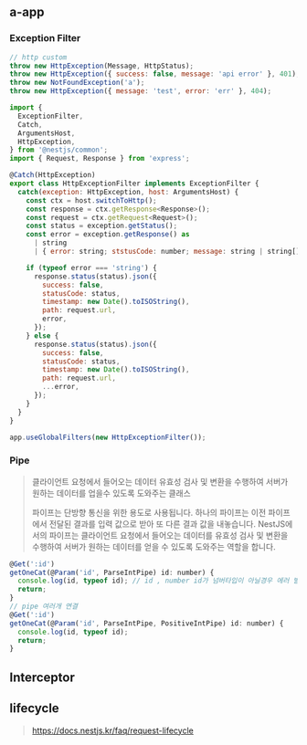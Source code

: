 ## a-app

### Exception Filter

```js
// http custom
throw new HttpException(Message, HttpStatus);
throw new HttpException({ success: false, message: 'api error' }, 401);
throw new NotFoundException('a');
throw new HttpException({ message: 'test', error: 'err' }, 404);

import {
  ExceptionFilter,
  Catch,
  ArgumentsHost,
  HttpException,
} from '@nestjs/common';
import { Request, Response } from 'express';

@Catch(HttpException)
export class HttpExceptionFilter implements ExceptionFilter {
  catch(exception: HttpException, host: ArgumentsHost) {
    const ctx = host.switchToHttp();
    const response = ctx.getResponse<Response>();
    const request = ctx.getRequest<Request>();
    const status = exception.getStatus();
    const error = exception.getResponse() as
      | string
      | { error: string; ststusCode: number; message: string | string[] };

    if (typeof error === 'string') {
      response.status(status).json({
        success: false,
        statusCode: status,
        timestamp: new Date().toISOString(),
        path: request.url,
        error,
      });
    } else {
      response.status(status).json({
        success: false,
        statusCode: status,
        timestamp: new Date().toISOString(),
        path: request.url,
        ...error,
      });
    }
  }
}

app.useGlobalFilters(new HttpExceptionFilter());
```

### Pipe

> 클라이언트 요청에서 들어오는 데이터 유효성 검사 및 변환을 수행하여 서버가 원하는 데이터를 업을수 있도록 도와주는 클래스
>
> 파이프는 단방향 통신을 위한 용도로 사용됩니다. 하나의 파이프는 이전 파이프에서 전달된 결과를 입력 값으로 받아 또 다른 결과 값을 내놓습니다. NestJS에서의 파이프는 클라이언트 요청에서 들어오는 데이터를 유효성 검사 및 변환을 수행하여 서버가 원하는 데이터를 얻을 수 있도록 도와주는 역할을 합니다.

```js
@Get(':id')
getOneCat(@Param('id', ParseIntPipe) id: number) {
  console.log(id, typeof id); // id , number id가 넘버타입이 아닐경우 에러 발생
  return;
}
// pipe 여러개 연결
@Get(':id')
getOneCat(@Param('id', ParseIntPipe, PositiveIntPipe) id: number) {
  console.log(id, typeof id);
  return;
}
```

## Interceptor

## lifecycle

> https://docs.nestjs.kr/faq/request-lifecycle
